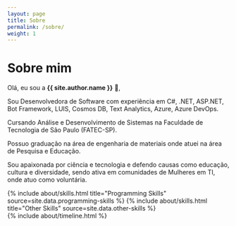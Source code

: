```yaml
---
layout: page
title: Sobre
permalink: /sobre/
weight: 1
---
```


# **Sobre mim**

Olá, eu sou a **{{ site.author.name }}** :wave:,<br>

Sou Desenvolvedora de Software com experiência em C#, .NET, ASP.NET, Bot Framework, LUIS, Cosmos DB, Text Analytics, Azure, Azure DevOps.

Cursando Análise e Desenvolvimento de Sistemas na Faculdade de Tecnologia de São Paulo (FATEC-SP).

Possuo graduação na área de engenharia de materiais onde atuei na área de Pesquisa e Educação.

Sou apaixonada por ciência e tecnologia e defendo causas como educação, cultura e diversidade, sendo ativa em comunidades de Mulheres em TI, onde atuo como voluntária.

<div class="row">
{% include about/skills.html title="Programming Skills" source=site.data.programming-skills %}
{% include about/skills.html title="Other Skills" source=site.data.other-skills %}
</div>

<div class="row">
{% include about/timeline.html %}
</div>